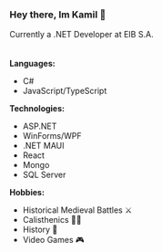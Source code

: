 ### <p>Hey there, Im Kamil 👋</p>
<p>
  Currently a .NET Developer at EIB S.A.<br>
  <br>
  <br>
  <b>Languages:</b>
  <ul>
    <li>C#</li>
    <li>JavaScript/TypeScript</li>
  </ul>
    <b>Technologies:</b>
  <ul>
    <li>ASP.NET</li>
    <li>WinForms/WPF</li>
    <li>.NET MAUI</li>
    <li>React</li>
    <li>Mongo</li>
    <li>SQL Server</li>
  </ul>
  <b>Hobbies:</b>
  <ul>
    <li>Historical Medieval Battles ⚔️</li>
    <li>Calisthenics 🤸‍♂️</li>
    <li>History 📖</li>
    <li>Video Games 🎮</li>
  </ul>
</p>

